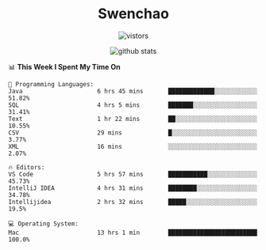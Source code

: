<h1 align="center">Swenchao</h3>

<p align="center">
  <img src="https://visitor-badge.glitch.me/badge?page_id=Swenchao" alt="vistors" />
</p>

<p align="center">
  <img src="https://github-readme-stats.vercel.app/api?username=Swenchao&count_private=true&show_icons=true&theme=vue-dark&hide_title=true" alt="github stats" />
</p>

<!--START_SECTION:waka-->
📊 **This Week I Spent My Time On** 

```text
💬 Programming Languages: 
Java                     6 hrs 45 mins       █████████████░░░░░░░░░░░░   51.82% 
SQL                      4 hrs 5 mins        ███████░░░░░░░░░░░░░░░░░░   31.41% 
Text                     1 hr 22 mins        ██░░░░░░░░░░░░░░░░░░░░░░░   10.55% 
CSV                      29 mins             █░░░░░░░░░░░░░░░░░░░░░░░░   3.77% 
XML                      16 mins             ░░░░░░░░░░░░░░░░░░░░░░░░░   2.07%

🔥 Editors: 
VS Code                  5 hrs 57 mins       ███████████░░░░░░░░░░░░░░   45.73% 
IntelliJ IDEA            4 hrs 31 mins       ████████░░░░░░░░░░░░░░░░░   34.78% 
Intellijidea             2 hrs 32 mins       █████░░░░░░░░░░░░░░░░░░░░   19.5%

💻 Operating System: 
Mac                      13 hrs 1 min        █████████████████████████   100.0%

```


<!--END_SECTION:waka-->
